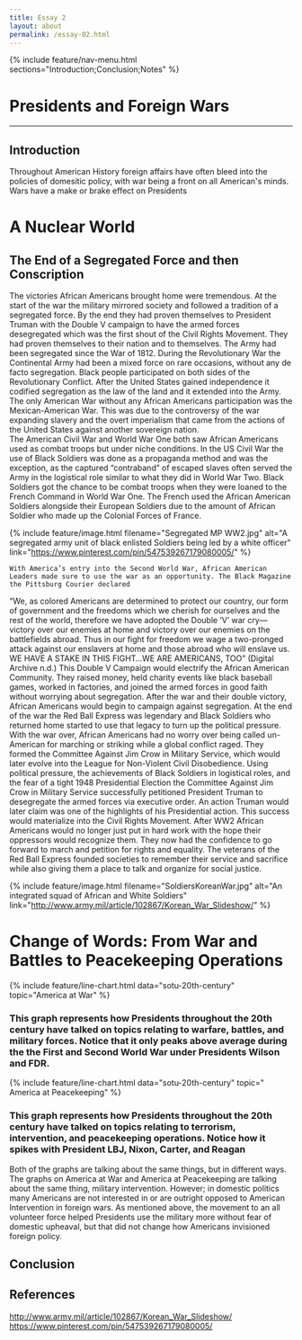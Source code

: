 ```yaml
---
title: Essay 2
layout: about
permalink: /essay-02.html
---
```


{% include feature/nav-menu.html sections="Introduction;Conclusion;Notes" %}

# Presidents and Foreign Wars
----
## Introduction

Throughout American History foreign affairs have often bleed into the policies of domesitic policy, with war being a front on all American's minds. Wars have a make or brake effect on Presidents

# A Nuclear World

## The End of a Segregated Force and then Conscription

The victories African Americans brought home were tremendous. At the start of the war the military mirrored society and followed a tradition of a segregated force. By the end they had proven themselves to President Truman with the Double V campaign  to have the armed forces desegregated which was the first shout of the Civil Rights Movement. They had proven themselves to their nation and to themselves.
	The Army had been segregated since the War of 1812. During the Revolutionary War the Continental Army had been a mixed force on rare occasions, without any de facto segregation. Black people participated on both sides of the Revolutionary Conflict. After the United States gained independence it codified segregation as the law of the land and it extended into the Army. The only American War without any African Americans participation was the Mexican-American War.  This was due to the controversy of the war expanding slavery  and the overt imperialism that came from the actions of the United States against another sovereign nation.  
	The American Civil War and World War One both saw African Americans used as combat troops but under niche conditions. In the US Civil War the use of Black Soldiers was done as a propaganda method and was the exception, as the captured “contraband” of escaped slaves often served the Army in the logistical role similar to what they did in World War Two. Black Soldiers got the chance to be combat troops when they were loaned to the French Command in World War One. The French used the African American Soldiers alongside their European Soldiers due to the amount of African Soldier who made up the Colonial Forces of France.

{% include feature/image.html filename="Segregated MP WW2.jpg" alt="A segregated army unit of black enlisted Soldiers being led by a white officer" link="https://www.pinterest.com/pin/547539267179080005/" %}

	With America’s entry into the Second World War, African American Leaders made sure to use the war as an opportunity. The Black Magazine the Pittsburg Courier declared
“We, as colored Americans are determined to protect our country, our form of government and the freedoms which we cherish for ourselves and the rest of the world, therefore we have adopted the Double ‘V’ war cry—victory over our enemies at home and victory over our enemies on the battlefields abroad. Thus in our fight for freedom we wage a two-pronged attack against our enslavers at home and those abroad who will enslave us. WE HAVE A STAKE IN THIS FIGHT…WE ARE AMERICANS, TOO” (Digital Archive n.d.)
This Double V Campaign would electrify the African American Community. They raised money, held charity events like black baseball games, worked in factories, and joined the armed forces in good faith without worrying about segregation.  After the war and their double victory, African Americans would begin to campaign against segregation.
	At the end of the war the Red Ball Express was legendary  and Black Soldiers who returned home started to use that legacy to turn up the political pressure. With the war over, African Americans had no worry over being called un-American for marching or striking while a global conflict raged. They formed the Committee Against Jim Crow in Military Service, which would later evolve into the League for Non-Violent Civil Disobedience. Using political pressure, the achievements of Black Soldiers in logistical roles, and the fear of a tight 1948 Presidential Election the Committee Against Jim Crow in Military Service successfully petitioned President Truman to desegregate the armed forces via executive order. An action Truman would later claim was one of the highlights  of his Presidential action.
	This success would materialize into the Civil Rights Movement. After WW2 African Americans would no longer just put in hard work with the hope their oppressors would recognize them.  They now had the confidence to go forward to march and petition for rights and equality. The veterans of the Red Ball Express founded societies to remember their service and sacrifice while also giving them a place to talk and organize for social justice.
  
  {% include feature/image.html filename="SoldiersKoreanWar.jpg" alt="An integrated squad of African and White Soldiers" link="http://www.army.mil/article/102867/Korean_War_Slideshow/" %}
  

# Change of Words: From War and Battles to Peacekeeping Operations

{% include feature/line-chart.html data="sotu-20th-century" topic="America at War" %}
### This graph represents how Presidents throughout the 20th century have talked on topics relating to warfare, battles, and military forces. Notice that it only peaks above average during the the First and Second World War under Presidents Wilson and FDR.

{% include feature/line-chart.html data="sotu-20th-century" topic=" America at Peacekeeping" %}
### This graph represents how Presidents throughout the 20th century have talked on topics relating to terrorism, intervention, and peacekeeping operations. Notice how it spikes with President LBJ, Nixon, Carter, and Reagan

Both of the graphs are talking about the same things, but in different ways. The graphs on America at War and America at Peacekeeping are talking about the same thing, military intervention. However; in domestic politics many Americans are not interested in or are outright opposed to American Intervention in foreign wars. As mentioned above, the movement to an all volunteer force helped Presidents use the military more without fear of domestic upheaval, but that did not change how Americans invisioned foreign policy. 

## Conclusion



## References
http://www.army.mil/article/102867/Korean_War_Slideshow/
https://www.pinterest.com/pin/547539267179080005/
